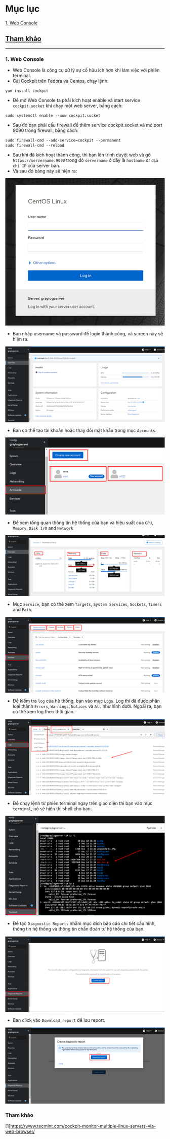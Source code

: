# Mục lục   
[1. Web Console](#1)   

## [Tham khảo](#2)      
-----   

<a name='1'></a>     
### 1. Web Console     

- Web Console là công cụ xử lý sự cố hữu ích hơn khi làm việc với phiên terminal.         
- Cài Cockpit trên Fedora và Centos, chạy lệnh:    
```  
yum install cockpit   
```   
- Để mở Web Console ta phải kích hoạt enable và start service `cockpit.socket` khi chạy một web server, bằng cách:    
```    
sudo systemctl enable --now cockpit.socket    
```  
- Sau đó bạn phải cấu firewall để thêm service cockpit.socket và mở port 9090 trong firewall, bằng cách:     
```  
sudo firewall-cmd --add-service=cockpit --permanent    
sudo firewall-cmd --reload  
```     

- Sau khi đã kích hoạt thành công, thì bạn lên trình duyệt web và gõ `https://servername:9090` trong đó `servername` ở đây là `hostname` or `địa chỉ IP` của server bạn.      
- Và sau đó bảng này sẽ hiện ra: 
    
![image](image/14.6.png)      

- Bạn nhập username và password để login thành công, và screen này sẽ hiện ra.    

![image](image/14.8.png)     

- Bạn có thể tạo tài khoản hoặc thay đổi mật khẩu trong mục `Accounts`.       

![image](image/14.7.png)     

- Để xem tổng quan thông tin hệ thống của bạn và hiệu suất của `CPU`, `Memory`, `Disk I/O` and `Network`     

![image](image/14.9.png)      

- Mục `Service`, bạn có thể xem `Targets`, `System Services`, `Sockets`, `Timers` and `Path`.       

![image](image/15.0.png)     

- Để kiểm tra `log` của hệ thống, bạn vào mục `Logs`. Log thì đã được phân loại thành `Errors`, `Warnings`, `Notices` và `All` như hình dưới. Ngoài ra, bạn có thể xem log theo thời gian.      

![image](image/15.1.png)    

- Để chạy lệnh từ phiên terminal ngay trên giao diện thì bạn vào mục `terminal`, nó sẽ hiện thị shell cho bạn.     

![image](image/15.2.png)    

- Để tạo `Diagnostic Reports` nhằm mục đích báo cáo chi tiết cấu hình, thông tin hệ thống và thông tin chẩn đoán từ hệ thống của bạn.       

![image](image/15.3.png)     

- Bạn click vào `Download report` để lưu report.    

![image](image/15.4.png)    

<a name='2'></a>  
### Tham khảo    
[1]https://www.tecmint.com/cockpit-monitor-multiple-linux-servers-via-web-browser/


